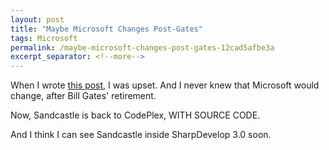 ```yaml
---
layout: post
title: "Maybe Microsoft Changes Post-Gates"
tags: Microsoft
permalink: /maybe-microsoft-changes-post-gates-12cad5afbe3a
excerpt_separator: <!--more-->
---
```

When I wrote [this post](/sandcastle-puzzle-source-code-closed-cc9c793e35c1), I was upset. And I never knew that Microsoft would change, after Bill Gates' retirement.

Now, Sandcastle is back to CodePlex, WITH SOURCE CODE.

And I think I can see Sandcastle inside SharpDevelop 3.0 soon.
<!--more-->